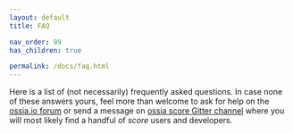```yaml
---
layout: default
title: FAQ

nav_order: 99
has_children: true

permalink: /docs/faq.html
---
```


Here is a list of (not necessarily) frequently asked questions. In case none of these answers yours, feel more than welcome to ask for help on the [ossia.io forum](https://forum.ossia.io) or send a message on [ossia score Gitter channel](https://gitter.im/ossia/score) where you will most likely find a handful of *score* users and developers.